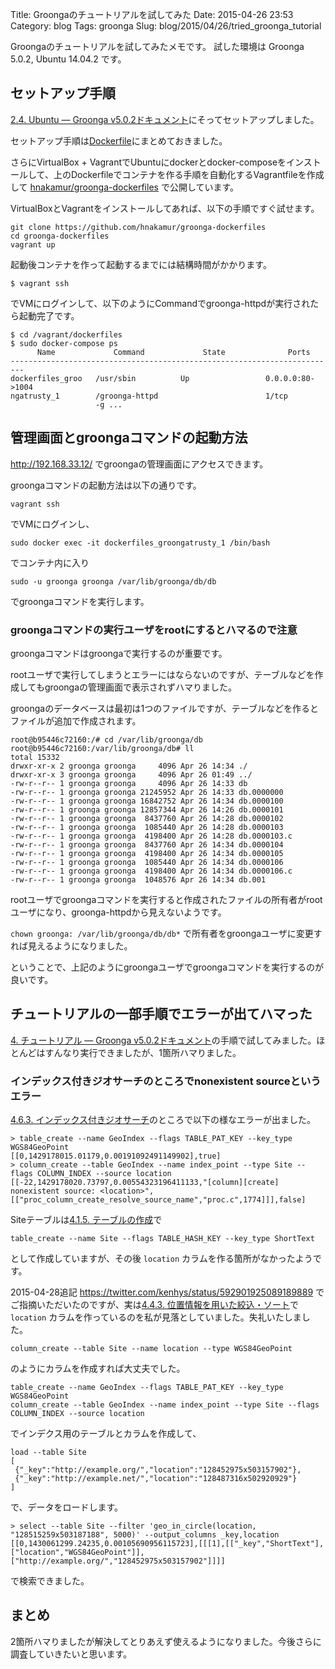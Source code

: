 Title: Groongaのチュートリアルを試してみた
Date: 2015-04-26 23:53
Category: blog
Tags: groonga
Slug: blog/2015/04/26/tried_groonga_tutorial


Groongaのチュートリアルを試してみたメモです。
試した環境は Groonga 5.0.2, Ubuntu 14.04.2 です。

## セットアップ手順

[2.4. Ubuntu — Groonga v5.0.2ドキュメント](http://groonga.org/ja/docs/install/ubuntu.html#ppa-personal-package-archive)にそってセットアップしました。

セットアップ手順は[Dockerfile](https://github.com/hnakamur/groonga-dockerfiles/blob/b4d64e23eaf9afda47c31bc34794eb2e56b7614d/dockerfiles/trusty/Dockerfile)にまとめておきました。

さらにVirtualBox + VagrantでUbuntuにdockerとdocker-composeをインストールして、上のDockerfileでコンテナを作る手順を自動化するVagrantfileを作成して
[hnakamur/groonga-dockerfiles](https://github.com/hnakamur/groonga-dockerfiles)
で公開しています。

VirtualBoxとVagrantをインストールしてあれば、以下の手順ですぐ試せます。

```
git clone https://github.com/hnakamur/groonga-dockerfiles
cd groonga-dockerfiles
vagrant up
```

起動後コンテナを作って起動するまでには結構時間がかかります。

```
$ vagrant ssh
```

でVMにログインして、以下のようにCommandでgroonga-httpdが実行されたら起動完了です。

```
$ cd /vagrant/dockerfiles
$ sudo docker-compose ps
      Name             Command             State              Ports
-------------------------------------------------------------------------
dockerfiles_groo   /usr/sbin          Up                 0.0.0.0:80->1004
ngatrusty_1        /groonga-httpd                        1/tcp
                   -g ...
```

## 管理画面とgroongaコマンドの起動方法

http://192.168.33.12/ でgroongaの管理画面にアクセスできます。

groongaコマンドの起動方法は以下の通りです。

```
vagrant ssh
```

でVMにログインし、

```
sudo docker exec -it dockerfiles_groongatrusty_1 /bin/bash
```

でコンテナ内に入り

```
sudo -u groonga groonga /var/lib/groonga/db/db
```

でgroongaコマンドを実行します。


### groongaコマンドの実行ユーザをrootにするとハマるので注意

groongaコマンドはgroongaで実行するのが重要です。

rootユーザで実行してしまうとエラーにはならないのですが、テーブルなどを作成してもgroongaの管理画面で表示されずハマりました。

groongaのデータベースは最初は1つのファイルですが、テーブルなどを作るとファイルが追加で作成されます。

```
root@b95446c72160:/# cd /var/lib/groonga/db
root@b95446c72160:/var/lib/groonga/db# ll
total 15332
drwxr-xr-x 2 groonga groonga     4096 Apr 26 14:34 ./
drwxr-xr-x 3 groonga groonga     4096 Apr 26 01:49 ../
-rw-r--r-- 1 groonga groonga     4096 Apr 26 14:33 db
-rw-r--r-- 1 groonga groonga 21245952 Apr 26 14:33 db.0000000
-rw-r--r-- 1 groonga groonga 16842752 Apr 26 14:34 db.0000100
-rw-r--r-- 1 groonga groonga 12857344 Apr 26 14:26 db.0000101
-rw-r--r-- 1 groonga groonga  8437760 Apr 26 14:28 db.0000102
-rw-r--r-- 1 groonga groonga  1085440 Apr 26 14:28 db.0000103
-rw-r--r-- 1 groonga groonga  4198400 Apr 26 14:28 db.0000103.c
-rw-r--r-- 1 groonga groonga  8437760 Apr 26 14:34 db.0000104
-rw-r--r-- 1 groonga groonga  4198400 Apr 26 14:34 db.0000105
-rw-r--r-- 1 groonga groonga  1085440 Apr 26 14:34 db.0000106
-rw-r--r-- 1 groonga groonga  4198400 Apr 26 14:34 db.0000106.c
-rw-r--r-- 1 groonga groonga  1048576 Apr 26 14:34 db.001
```

rootユーザでgroongaコマンドを実行すると作成されたファイルの所有者がrootユーザになり、groonga-httpdから見えないようです。

`chown groonga: /var/lib/groonga/db/db*` で所有者をgroongaユーザに変更すれば見えるようになりました。

ということで、上記のようにgroongaユーザでgroongaコマンドを実行するのが良いです。

## チュートリアルの一部手順でエラーが出てハマった

[4. チュートリアル — Groonga v5.0.2ドキュメント](http://groonga.org/ja/docs/tutorial.html)の手順で試してみました。ほとんどはすんなり実行できましたが、1箇所ハマりました。

### インデックス付きジオサーチのところでnonexistent sourceというエラー

[4.6.3. インデックス付きジオサーチ](http://groonga.org/ja/docs/tutorial/index.html#geo-location-search-with-index)のところで以下の様なエラーが出ました。

```
> table_create --name GeoIndex --flags TABLE_PAT_KEY --key_type WGS84GeoPoint
[[0,1429178015.01179,0.00191092491149902],true]
> column_create --table GeoIndex --name index_point --type Site --flags COLUMN_INDEX --source location
[[-22,1429178020.73797,0.00554323196411133,"[column][create] nonexistent source: <location>",[["proc_column_create_resolve_source_name","proc.c",1774]]],false]
```

Siteテーブルは[4.1.5. テーブルの作成](http://groonga.org/ja/docs/tutorial/introduction.html#create-a-table)で

```
table_create --name Site --flags TABLE_HASH_KEY --key_type ShortText
```

として作成していますが、その後 `location` カラムを作る箇所がなかったようです。

2015-04-28追記 https://twitter.com/kenhys/status/592901925089189889 でご指摘いただいたのですが、実は[4.4.3. 位置情報を用いた絞込・ソート](http://groonga.org/ja/docs/tutorial/search.html#narrow-down-sort-by-using-location-information)で `location` カラムを作っているのを私が見落としていました。失礼いたしました。

```
column_create --table Site --name location --type WGS84GeoPoint
```

のようにカラムを作成すれば大丈夫でした。

```
table_create --name GeoIndex --flags TABLE_PAT_KEY --key_type WGS84GeoPoint
column_create --table GeoIndex --name index_point --type Site --flags COLUMN_INDEX --source location
```

でインデクス用のテーブルとカラムを作成して、

```
load --table Site
[
 {"_key":"http://example.org/","location":"128452975x503157902"},
 {"_key":"http://example.net/","location":"128487316x502920929"}
]
```

で、データをロードします。

```
> select --table Site --filter 'geo_in_circle(location, "128515259x503187188", 5000)' --output_columns _key,location
[[0,1430061299.24235,0.00105690956115723],[[[1],[["_key","ShortText"],["location","WGS84GeoPoint"]],["http://example.org/","128452975x503157902"]]]]
```

で検索できました。

## まとめ

2箇所ハマりましたが解決してとりあえず使えるようになりました。今後さらに調査していきたいと思います。
